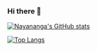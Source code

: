 ### Hi there 👋

<!--
**Nayananga/Nayananga** is a ✨ _special_ ✨ repository because its `README.md` (this file) appears on your GitHub profile.

Here are some ideas to get you started:

- 🔭 I’m currently working on ...
- 🌱 I’m currently learning ...
- 👯 I’m looking to collaborate on ...
- 🤔 I’m looking for help with ...
- 💬 Ask me about ...
- 📫 How to reach me: ...
- 😄 Pronouns: ...
- ⚡ Fun fact: ...
-->
[![Nayananga's GitHub stats](https://github-readme-stats.vercel.app/api?username=Nayananga&show_icons=true&theme=radical&include_all_commits=true&count_private=true)](https://github.com/Nayananga/github-readme-stats)

[![Top Langs](https://github-readme-stats.vercel.app/api/top-langs/?username=Nayananga&langs_count=10)](https://github.com/Nayananga/github-readme-stats)
